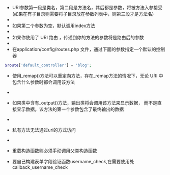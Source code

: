 * URI参数第一段是类名，第二段是方法名，其后都是参数，将被方法入参接受(如果在有子目录则需要将子目录放在参数列表中，则第三段才是方法名)
* 
* 如果第二个参数为空，默认调用index方法
* 
* 如果你使用了 URI 路由 ，传递到你的方法的参数将是路由后的参数
* 
* 在application/config/routes.php 文件，通过下面的参数指定一个默认的控制器

``` php
$route['default_controller'] = 'blog';
```

* 使用\_remap()方法可以重定向方法，存在\_remap方法的情况下，无论 URI 中包含什么参数时都会调用该方法
* 
* 如果类中含有\_output()方法，输出类将会调用该方法来显示数据， 而不是直接显示数据。该方法的第一个参数包含了最终输出的数据
* 
* 私有方法无法通过uri的方式访问
* 
* 重载构造函数则必须手动调用父类构造函数

* 要自己构建表单字段验证函数username_check,在需要使用处callback\_username\_check
